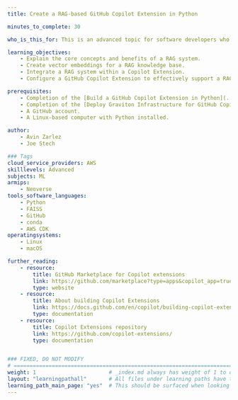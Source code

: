 ```yaml
---
title: Create a RAG-based GitHub Copilot Extension in Python

minutes_to_complete: 30

who_is_this_for: This is an advanced topic for software developers who want to learn how to build a RAG-based (Retrieval Augmented Generation) GitHub Copilot Extension. 

learning_objectives: 
    - Explain the core concepts and benefits of a RAG system.
    - Create vector embeddings for a RAG knowledge base.
    - Integrate a RAG system within a Copilot Extension.
    - Configure a GitHub Copilot Extension to effectively support a RAG application.

prerequisites:
    - Completion of the [Build a GitHub Copilot Extension in Python](../gh-copilot-simple/) Learning Path.
    - Completion of the [Deploy Graviton Infrastructure for GitHub Copilot Extensions](../copilot-extension-deployment/) Learning Path.
    - A GitHub account.
    - A Linux-based computer with Python installed.

author:
    - Avin Zarlez
    - Joe Stech

### Tags
cloud_service_providers: AWS
skilllevels: Advanced
subjects: ML
armips:
    - Neoverse
tools_software_languages:
    - Python
    - FAISS
    - GitHub
    - conda
    - AWS CDK
operatingsystems:
    - Linux
    - macOS

further_reading:
    - resource:
        title: GitHub Marketplace for Copilot extensions
        link: https://github.com/marketplace?type=apps&copilot_app=true/
        type: website
    - resource:
        title: About building Copilot Extensions
        link: https://docs.github.com/en/copilot/building-copilot-extensions/about-building-copilot-extensions/
        type: documentation
    - resource:
        title: Copilot Extensions repository
        link: https://github.com/copilot-extensions/
        type: documentation


### FIXED, DO NOT MODIFY
# ================================================================================
weight: 1                       # _index.md always has weight of 1 to order correctly
layout: "learningpathall"       # All files under learning paths have this same wrapper
learning_path_main_page: "yes"  # This should be surfaced when looking for related content. Only set for _index.md of learning path content.
---
```

